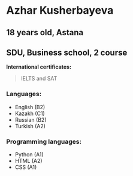  # Azhar Kusherbayeva 
## 18 years old, Astana
## SDU, Business school, 2 course 


**International certificates:** 
> IELTS and SAT

### Languages:
- English (B2)
- Kazakh (C1)
- Russian (B2)
- Turkish (A2)

### Programming languages:
* Python (A1)
* HTML (A2)
* CSS (A1)
